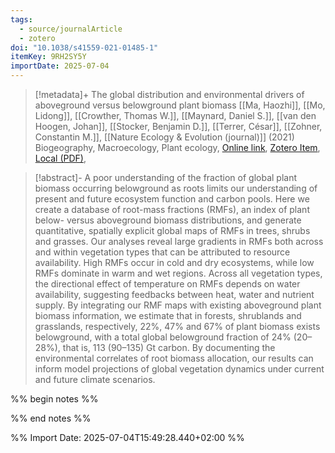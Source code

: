 ```yaml
---
tags:
  - source/journalArticle
  - zotero
doi: "10.1038/s41559-021-01485-1"
itemKey: 9RH2SY5Y
importDate: 2025-07-04
---
```

>[!metadata]+
> The global distribution and environmental drivers of aboveground versus belowground plant biomass
> [[Ma, Haozhi]], [[Mo, Lidong]], [[Crowther, Thomas W.]], [[Maynard, Daniel S.]], [[van den Hoogen, Johan]], [[Stocker, Benjamin D.]], [[Terrer, César]], [[Zohner, Constantin M.]], 
> [[Nature Ecology & Evolution (journal)]] (2021)
> Biogeography, Macroecology, Plant ecology, 
> [Online link](https://www.nature.com/articles/s41559-021-01485-1), [Zotero Item](zotero://select/library/items/9RH2SY5Y), [Local (PDF)](file://C:/Users/aburg/Documents/references/zotero/storage/AJAXP3QJ/Ma2021_globaldistribution.pdf), 

>[!abstract]-
>A poor understanding of the fraction of global plant biomass occurring belowground as roots limits our understanding of present and future ecosystem function and carbon pools. Here we create a database of root-mass fractions (RMFs), an index of plant below- versus aboveground biomass distributions, and generate quantitative, spatially explicit global maps of RMFs in trees, shrubs and grasses. Our analyses reveal large gradients in RMFs both across and within vegetation types that can be attributed to resource availability. High RMFs occur in cold and dry ecosystems, while low RMFs dominate in warm and wet regions. Across all vegetation types, the directional effect of temperature on RMFs depends on water availability, suggesting feedbacks between heat, water and nutrient supply. By integrating our RMF maps with existing aboveground plant biomass information, we estimate that in forests, shrublands and grasslands, respectively, 22%, 47% and 67% of plant biomass exists belowground, with a total global belowground fraction of 24% (20–28%), that is, 113 (90–135) Gt carbon. By documenting the environmental correlates of root biomass allocation, our results can inform model projections of global vegetation dynamics under current and future climate scenarios.

%% begin notes %%

%% end notes %%

%% Import Date: 2025-07-04T15:49:28.440+02:00 %%
